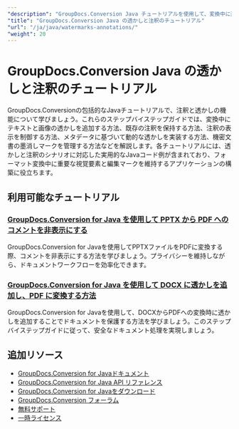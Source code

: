 ```yaml
---
"description": "GroupDocs.Conversion Java チュートリアルを使用して、変換中に透かしを追加および管理し、ドキュメントの注釈を処理する方法を学習します。"
"title": "GroupDocs.Conversion Java の透かしと注釈のチュートリアル"
"url": "/ja/java/watermarks-annotations/"
"weight": 20
---
```


# GroupDocs.Conversion Java の透かしと注釈のチュートリアル

GroupDocs.Conversionの包括的なJavaチュートリアルで、注釈と透かしの機能について学びましょう。これらのステップバイステップガイドでは、変換中にテキストと画像の透かしを追加する方法、既存の注釈を保持する方法、注釈の表示を制御する方法、メタデータに基づいて動的な透かしを実装する方法、機密文書の墨消しマークを管理する方法などを解説します。各チュートリアルには、透かしと注釈のシナリオに対応した実用的なJavaコード例が含まれており、フォーマット変換中に重要な視覚要素と編集マークを維持するアプリケーションの構築に役立ちます。

## 利用可能なチュートリアル

### [GroupDocs.Conversion for Java を使用して PPTX から PDF へのコメントを非表示にする](./hide-comments-pptx-pdf-groupdocs-conversion-java/)
GroupDocs.Conversion for Javaを使用してPPTXファイルをPDFに変換する際、コメントを非表示にする方法を学びましょう。プライバシーを維持しながら、ドキュメントワークフローを効率化できます。

### [GroupDocs.Conversion for Java を使用して DOCX に透かしを追加し、PDF に変換する方法](./add-watermark-docx-pdf-groupdocs-conversion-java/)
GroupDocs.Conversion for Javaを使用して、DOCXからPDFへの変換時に透かしを追加することでドキュメントを保護する方法を学びましょう。このステップバイステップガイドに従って、安全なドキュメント処理を実現しましょう。

## 追加リソース

- [GroupDocs.Conversion for Javaドキュメント](https://docs.groupdocs.com/conversion/java/)
- [GroupDocs.Conversion for Java API リファレンス](https://reference.groupdocs.com/conversion/java/)
- [GroupDocs.Conversion for Javaをダウンロード](https://releases.groupdocs.com/conversion/java/)
- [GroupDocs.Conversion フォーラム](https://forum.groupdocs.com/c/conversion)
- [無料サポート](https://forum.groupdocs.com/)
- [一時ライセンス](https://purchase.groupdocs.com/temporary-license/)